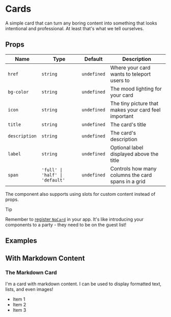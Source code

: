 # Cards

A simple card that can turn any boring content into something that looks intentional and professional. At least that's what we tell ourselves.

## Props

| Name          | Type                          | Default     | Description                                          |
| ------------- | ----------------------------- | ----------- | ---------------------------------------------------- |
| `href`        | `string`                      | `undefined` | Where your card wants to teleport users to           |
| `bg-color`    | `string`                      | `undefined` | The mood lighting for your card                      |
| `icon`        | `string`                      | `undefined` | The tiny picture that makes your card feel important |
| `title`       | `string`                      | `undefined` | The card's title                                     |
| `description` | `string`                      | `undefined` | The card's description                               |
| `label`       | `string`                      | `undefined` | Optional label displayed above the title             |
| `span`        | `'full' \| 'half' \| 'default'` | `undefined` | Controls how many columns the card spans in a grid   |

The component also supports using slots for custom content instead of props.

> [!TIP]
> Remember to [register `NqCard`](/vitepress-theme/#register-the-components) in your app. It's like introducing your components to a party - they need to be on the guest list!

## Examples

<ComponentPreview lang="vue">

<NqCard
  title="The Lonely Card"
  description="I'm just sitting here, carrying some content. No fancy links, no colors - I'm the minimalist of cards."
/>

</ComponentPreview>

<ComponentPreview lang="vue">

<NqCard
  href="https://nimiq.com"
  title="The Adventurous Card"
  description="Click me! I'll take you on a journey to the Nimiq website. I promise it's better than your average cat video."
/>

</ComponentPreview>

<ComponentPreview lang="vue">

<NqCard
  bg-color="blue"
  href="#"
  icon="i-nimiq:icons-lg-browsermesh"
  label="Build Something Amazing"
  title="The 5-Minute Challenge"
  description="Create a Nimiq app faster than making instant noodles (and it'll be more satisfying too!)"
/>

</ComponentPreview>

<ComponentPreview lang="vue">

<NqCard
  bg-color="green"
  href="#"
  icon="i-nimiq:icons-lg-cubes"
  label="Learn The Magic"
  title="Nimiq Under The Hood"
  description="Discover how Nimiq works - it's like LEGO for grownups, but with blockchain!"
/>

</ComponentPreview>

<ComponentPreview lang="vue">

<NqCard
  bg-color="orange"
  description="Remember to backup your wallet! Because losing crypto is like dropping your ice cream cone - sad and completely avoidable."
/>

</ComponentPreview>

## With Markdown Content

<ComponentPreview lang="vue">

<NqCard>

### The Markdown Card

I'm a card with markdown content. I can be used to display formatted text, lists, and even images!

- Item 1
- Item 2
- Item 3

</NqCard>

</ComponentPreview>
